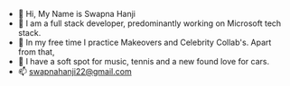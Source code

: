 - 👋 Hi, My Name is Swapna Hanji
- 👀 I am a full stack developer, predominantly working on Microsoft tech stack.
- 🌱 In my free time I practice Makeovers and Celebrity Collab's. Apart from that,
- 💞️ I have a soft spot for music, tennis and a new found love for cars.
- 📫 swapnahanji22@gmail.com

